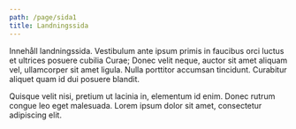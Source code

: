 ```yaml
---
path: /page/sida1
title: Landningssida
---
```

Innehåll landningssida. Vestibulum ante ipsum primis in faucibus orci luctus et ultrices posuere cubilia Curae; Donec velit neque, auctor sit amet aliquam vel, ullamcorper sit amet ligula. Nulla porttitor accumsan tincidunt. Curabitur aliquet quam id dui posuere blandit.

Quisque velit nisi, pretium ut lacinia in, elementum id enim. Donec rutrum congue leo eget malesuada. Lorem ipsum dolor sit amet, consectetur adipiscing elit.

